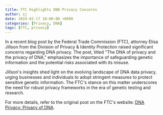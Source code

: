 ```yaml
---
title: FTC Highlights DNA Privacy Concerns
author: xj
date: 2024-02-17 10:00:00 +0600
categories: [Privacy, DNA]
tags: [FTC, privacy]
---
```


In a recent blog post by the Federal Trade Commission (FTC), attorney Elisa Jillson from the Division of Privacy & Identity Protection raised significant concerns regarding DNA privacy. The post, titled "The DNA of privacy and the privacy of DNA," emphasizes the importance of safeguarding genetic information and the potential risks associated with its misuse.

Jillson's insights shed light on the evolving landscape of DNA data privacy, urging businesses and individuals to adopt stringent measures to protect sensitive genetic information. The FTC's stance on this matter underscores the need for robust privacy frameworks in the era of genetic testing and research.

For more details, refer to the original post on the FTC's website: [DNA Privacy: Privacy of DNA](https://www.ftc.gov/business-guidance/blog/2024/01/dna-privacy-privacy-dna).
